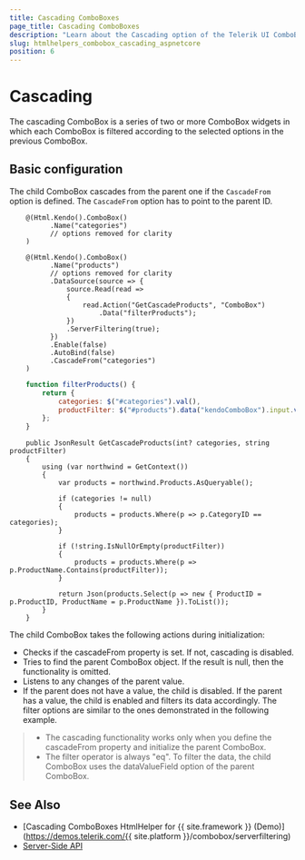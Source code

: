 ```yaml
---
title: Cascading ComboBoxes
page_title: Cascading ComboBoxes
description: "Learn about the Cascading option of the Telerik UI ComboBox HtmlHelper for {{ site.framework }}."
slug: htmlhelpers_combobox_cascading_aspnetcore
position: 6
---
```


# Cascading

The cascading ComboBox is a series of two or more ComboBox widgets in which each ComboBox is filtered according to the selected options in the previous ComboBox.

## Basic configuration

The child ComboBox cascades from the parent one if the `CascadeFrom` option is defined. The `CascadeFrom` option has to point to the parent ID.

```cshtml
    @(Html.Kendo().ComboBox()
          .Name("categories")
          // options removed for clarity
    )

    @(Html.Kendo().ComboBox()
          .Name("products")
          // options removed for clarity
          .DataSource(source => {
              source.Read(read =>
              {
                  read.Action("GetCascadeProducts", "ComboBox")
                      .Data("filterProducts");
              })
              .ServerFiltering(true);
          })
          .Enable(false)
          .AutoBind(false)
          .CascadeFrom("categories")
    )
```
```JavaScript
    function filterProducts() {
        return {
            categories: $("#categories").val(),
            productFilter: $("#products").data("kendoComboBox").input.val()
        };
    }
```
```Controller
    public JsonResult GetCascadeProducts(int? categories, string productFilter)
    {
        using (var northwind = GetContext())
        {
            var products = northwind.Products.AsQueryable();

            if (categories != null)
            {
                products = products.Where(p => p.CategoryID == categories);
            }

            if (!string.IsNullOrEmpty(productFilter))
            {
                products = products.Where(p => p.ProductName.Contains(productFilter));
            }

            return Json(products.Select(p => new { ProductID = p.ProductID, ProductName = p.ProductName }).ToList());
        }
    }
```


The child ComboBox takes the following actions during initialization:

* Checks if the cascadeFrom property is set. If not, cascading is disabled.
* Tries to find the parent ComboBox object. If the result is null, then the functionality is omitted.
* Listens to any changes of the parent value.
* If the parent does not have a value, the child is disabled. If the parent has a value, the child is enabled and filters its data accordingly. The filter options are similar to the ones demonstrated in the following example.

> * The cascading functionality works only when you define the cascadeFrom property and initialize the parent ComboBox.
> * The filter operator is always "eq". To filter the data, the child ComboBox uses the dataValueField option of the parent ComboBox.

## See Also

* [Cascading ComboBoxes HtmlHelper for {{ site.framework }} (Demo)](https://demos.telerik.com/{{ site.platform }}/combobox/serverfiltering)
* [Server-Side API](/api/combobox)

